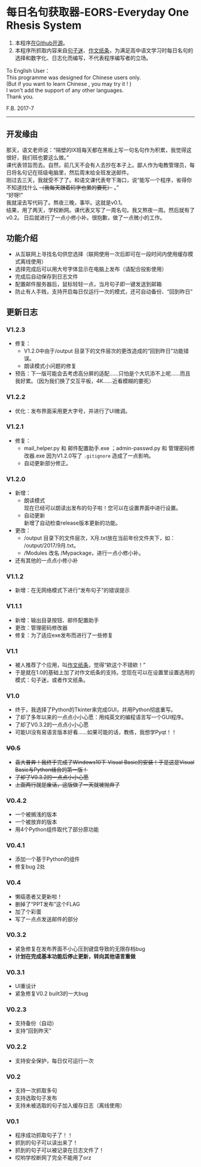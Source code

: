 # 每日名句获取器-EORS-Everyday One Rhesis System

1. 本程序[在Github开源](https://github.com/foldblade/EORS)。
2. 本程序所抓取内容来自[句子迷](http://www.juzimi.com)、[作文纸条](https://itunes.apple.com/cn/app/%E4%BD%9C%E6%96%87%E7%BA%B8%E6%9D%A1/id1207254643)，为满足高中语文学习时每日名句的选择和数字化、日志化而编写，不代表程序编写者的立场。  

To English User：  
This programme was designed for Chinese users only.  
(But if you want to learn Chinese , you may try it ! )  
I won't add the support of any other languages.  
Thank you.  

F.B. 2017-7  

***
## 开发缘由
那天，语文老师说：“隔壁的Ⅸ班每天都在黑板上写一句名句作为积累，我觉得这很好，我们班也要这么做。”  
课代表领旨而去。自然，前几天不会有人去抄在本子上。鄙人作为电教管理员，每日将名句记在班级电脑里，然后周末给全班发送邮件。  
刚过去三天，我就受不了了。和语文课代表夸下海口，说“能写一个程序，省得你不知道找什么 ~~（我每天跟着码字也累的要死）~~ 。”  
“好呀!”  
我就滚去写代码了。熬夜三晚，事毕。这就是v0.1。  
结果，用了两天，学校断网。课代表又写了一周名句。我又熬夜一周。然后就有了v0.2。
日后就进行了一点小修小补。很抱歉，做了一点微小的工作。  

## 功能介绍
* 从互联网上寻找名句供您选择（联网使用一次后即可在一段时间内使用缓存模式离线使用）
* 选择完成后可以用大号字体显示在电脑上发布（请配合投影使用）
* 完成后自动保存到日志文件
* 配置邮件服务器后，鼠标轻轻一点，当月句子即一键发送到邮箱
* 防止有人手贱，支持开启每日仅运行一次的模式，还可自动备份、“回到昨日”

## 更新日志
### V1.2.3
* 修复：
    * V1.2.0中由于/output 目录下的文件层次的更改造成的“回到昨日”功能错误。
	* 朗读模式小问题的修复
* 预告：下一版可能会去考虑高分屏的适配……只怕是个大坑添不上呢……而且我好累。（因为我们换了交互平板，4K……近看模糊的要死）

### V1.2.2
* 优化：发布界面采用更大字号，并进行了UI微调。

### V1.2.1
* 修复： 
    * mail_helper.py 和 邮件配置助手.exe ；admin-passwd.py 和 管理密码修改器.exe 因为V1.2.0写了 `.gitignore` 造成了一点影响。 
	* 自动更新部分修正。

### V1.2.0
* 新增：
    * 朗读模式   
    现在已经可以朗读出发布的句子啦！您可以在设置界面中进行设置。
    * 自动更新  
    新增了自动检查release版本更新的功能。
* 更改：
    * /output 目录下的文件层次，X月.txt放在当前年份文件夹下，如： /output/2017/9月.txt。
    * /Modules 改名 /Mypackage，进行一点小修小补。
* 还有其他的一点点小修小补

### V1.1.2
* 新增：在无网络模式下进行“发布句子”的错误提示

### V1.1.1
* 新增：输出目录按钮、邮件配置助手
* 更改：管理密码修改器
* 修复：为了适应exe发布而进行了一些修复

### V1.1
* 被人推荐了个应用，叫[作文纸条](https://itunes.apple.com/cn/app/%E4%BD%9C%E6%96%87%E7%BA%B8%E6%9D%A1/id1207254643)，觉得“欸这个不错欸！”
* 于是就在1.0的基础上加了对作文纸条的支持。您现在可以在设置里设置选用的模式：句子迷，或者作文纸条。

### V1.0
* 终于，我选择了Python的Tkinter来完成GUI，并用Python彻底重写。
* 了却了多年以来的一点点小小心愿：用纯英文的编程语言写一个GUI程序。
* 了却了V0.3.2的一点点小小心愿
* 可能UI没有易语言版本好看……如果可能的话，教练，我想学Pyqt！！

### ~~V0.5~~
* ~~喜大普奔！我终于完成了Windows10下 Visual Basic的安装！于是这是Visual Basic与Python结合的第一版！~~
* ~~了却了V0.3.2的一点点小小心愿~~
* ~~上面两行就是废话，这版做了一天就被抛弃了~~

### V0.4.2 
* 一个被搁浅的版本
* 一个被放弃的版本
* 用4个Python组件取代了部分原功能

### V0.4.1
* 添加一个基于Python的组件
* 修复bug 2处

### V0.4
* 懒癌患者又更新啦！
* 删掉了“PPT发布”这个FLAG
* 加了个彩蛋
* 写了一点点发送邮件的部分

### V0.3.2
* 紧急修复在发布界面不小心压到键盘导致的无限存档bug
* **计划在完成基本功能后停止更新，转向其他语言重做**

### V0.3.1
* UI重设计
* 紧急修复V0.2 built3的一大bug

### V0.2.3
* 支持备份（自动）
* 支持“回到昨天”

### V0.2.2
* 支持安全保护，每日仅可运行一次

### V0.2
* 支持一次抓取多句
* 支持选取句子发布
* 支持未被选取的句子加入缓存日志（离线使用）

### V0.1
* 程序成功抓取句子了！！
* 抓到的句子可以读出来了！
* 抓到的句子可以被记录在日志文件了！
* 哎哟学校断网了完全不能用了orz


